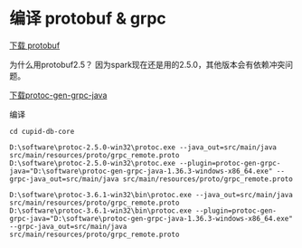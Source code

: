 
# 编译 protobuf & grpc

[下载 protobuf](https://github.com/protocolbuffers/protobuf/releases/tag/v2.5.0) 

为什么用protobuf2.5？ 因为spark现在还是用的2.5.0，其他版本会有依赖冲突问题。

[下载protoc-gen-grpc-java](https://repo1.maven.org/maven2/io/grpc/protoc-gen-grpc-java/1.36.3/protoc-gen-grpc-java-1.36.3-windows-x86_64.exe)

编译
```shell
cd cupid-db-core

D:\software\protoc-2.5.0-win32\protoc.exe --java_out=src/main/java src/main/resources/proto/grpc_remote.proto
D:\software\protoc-2.5.0-win32\protoc.exe --plugin=protoc-gen-grpc-java="D:\software\protoc-gen-grpc-java-1.36.3-windows-x86_64.exe" --grpc-java_out=src/main/java src/main/resources/proto/grpc_remote.proto

D:\software\protoc-3.6.1-win32\bin\protoc.exe --java_out=src/main/java src/main/resources/proto/grpc_remote.proto
D:\software\protoc-3.6.1-win32\bin\protoc.exe --plugin=protoc-gen-grpc-java="D:\software\protoc-gen-grpc-java-1.36.3-windows-x86_64.exe" --grpc-java_out=src/main/java src/main/resources/proto/grpc_remote.proto

```

